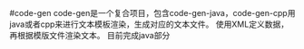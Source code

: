 #code-gen
code-gen是一个复合项目，包含code-gen-java，code-gen-cpp用java或者cpp来进行文本模板渲染，生成对应的文本文件。
使用XML定义数据，再根据模版文件渲染文本。
目前完成java部分
